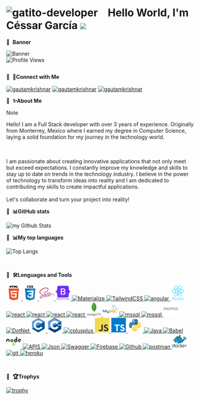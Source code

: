# <img src="https://i.ibb.co/h95tRYv/gatito-developer.gif" alt="gatito-developer" width="100" style="padding-right:20px;" border="0" /> Hello World, I'm Céssar García <img src="https://media.giphy.com/media/hvRJCLFzcasrR4ia7z/giphy.gif" width="5%">

🔗 &nbsp;**Banner**

![Banner](https://i.ibb.co/q1HVHdP/Professional-Linked-In-Banner-2.png)
<br >
<img src="https://komarev.com/ghpvc/?username=CessarGarcia&style=flat-square&color=blue" alt="Profile Views" align="left"/>

<br />

🔗 &nbsp;**📱Connect with Me**
<p align="left">
<a href="https://www.instagram.com/cessargarcia13/" target="blank"><img align="center" src="https://raw.githubusercontent.com/rahuldkjain/github-profile-readme-generator/master/src/images/icons/Social/instagram.svg" alt="gautamkrishnar" height="30" width="40" /></a>
<a href="https://twitter.com/cessargarcia/" target="blank"><img align="center" src="https://img.shields.io/badge/X-%23000000.svg" alt="gautamkrishnar" height="30" width="30" /></a>
<a href="https://www.linkedin.com/in/cessargarcia/" target="blank"><img align="center" src="https://raw.githubusercontent.com/rahuldkjain/github-profile-readme-generator/master/src/images/icons/Social/linked-in-alt.svg" alt="gautamkrishnar" height="30" width="40" /></a>


<br />

🔗 &nbsp;**✨About Me**

>[!NOTE] 
>Hello! I am a Full Stack developer with over 3 years of experience. Originally from Monterrey, Mexico where I earned my degree in Computer Science, laying a solid foundation for my journey in the technology world.
<br />
<br />
I am passionate about creating innovative applications that not only meet but exceed expectations. I constantly improve my knowledge and skills to stay up to date on trends in the technology industry. I believe in the power of technology to transform ideas into reality and I am dedicated to contributing my skills to create impactful applications. 
<br />
<br />
Let's collaborate and turn your project into reality!

<br />

🔗 &nbsp;**📊GitHub stats**

<img align="center" src="https://github-readme-stats.vercel.app/api?username=CessarGarcia&include_all_commits=true&count_private=true&show_icons=true&line_height=20&title_color=2B5BBD&icon_color=1124BB&text_color=A1A1A1&theme=radical" alt="my Github Stats"/>

<br />

🔗 &nbsp;**📊My top languages**

![Top Langs](https://github-readme-stats.vercel.app/api/top-langs/?username=CessarGarcia&hide_title=false&hide_border=true&langs_count=6&layout=compact&theme=radical&title_color=2B5BBD)

<br />
<!-- BEGIN LENGUAGUES AND TOOLS -->

🔗 &nbsp;**🛠️Lenguages and Tools**
  <p align="left"> 
    <a href="https://www.w3.org/html/" target="_blank"> <img src="https://raw.githubusercontent.com/devicons/devicon/master/icons/html5/html5-original-wordmark.svg" alt="html5" width="40" height="40"/> </a> <a href="https://www.w3schools.com/css/" target="_blank"> <img src="https://raw.githubusercontent.com/devicons/devicon/master/icons/css3/css3-original-wordmark.svg" alt="css3" width="40" height="40"/> </a>  <a href="https://sass-lang.com" target="_blank"> <img src="https://raw.githubusercontent.com/devicons/devicon/master/icons/sass/sass-original.svg" alt="sass" width="40" height="40"/> </a>
    <a href="https://getbootstrap.com" target="_blank"> <img src="https://raw.githubusercontent.com/devicons/devicon/master/icons/bootstrap/bootstrap-plain-wordmark.svg" alt="bootstrap" width="40" height="40"/> </a><a href="https://materializecss.com/" target="_blank"> <img src="https://materializecss.com/res/materialize.svg" alt="Materialize" width="40" height="40"/> </a> 
    <a href="https://tailwindcss.com/" target="_blank"> <img src="https://static-00.iconduck.com/assets.00/tailwind-css-icon-512x307-1v56l8ed.png" alt="TailwindCSS" width="40" height="40"/></a><a href="https://angular.io" target="_blank"> <img src="https://angular.io/assets/images/logos/angular/angular.svg" alt="angular" width="40" height="40"/> </a>
    <a href="https://reactjs.org/" target="_blank"> <img src="https://raw.githubusercontent.com/devicons/devicon/master/icons/react/react-original-wordmark.svg" alt="react" width="40" height="40"/> </a> <a href="https://nextjs.org/" target="_blank"> <img src="https://totolog34.com/static/be2b530e376a69515a70a8b518576575/nextjs-logo.png" alt="react" width="65" height="40"/> </a> 
    <a href="https://docs.astro.build/" target="_blank"> <img src="https://docs.astro.build/favicon.svg" alt="react" width="40" height="40"/> </a> <a href="https://ionic.io/docs" target="_blank"> <img src="https://ionic.io/ionicons/assets/img/meta/ionicons-og.png" alt="react" width="55" height="40"/> </a> 
    <a href="https://vitejs.dev/guide/" target="_blank"> <img src="https://raw.githubusercontent.com/danielcranney/readme-generator/main/public/icons/skills/vite-colored.svg" alt="react" width="55" height="40"/> </a> <a href="https://www.mongodb.com/" target="_blank"> <img src="https://raw.githubusercontent.com/devicons/devicon/master/icons/mongodb/mongodb-original-wordmark.svg" alt="mongodb" width="40" height="40"/> </a><a href="https://www.mysql.com/" target="_blank"> <img src="https://raw.githubusercontent.com/devicons/devicon/master/icons/mysql/mysql-original-wordmark.svg" alt="mysql" width="40" height="40"/> </a> <a href="https://www.microsoft.com/en-us/sql-server" target="_blank"> <img src="https://www.svgrepo.com/show/303229/microsoft-sql-server-logo.svg" alt="mssql" width="40" height="40"/> </a> <a href="https://www.heidisql.com/" target="_blank"> <img src="https://1.bp.blogspot.com/-V0FY8LGXYck/XpVTsUPuDyI/AAAAAAAAFdQ/t8I3KGaXXOgy2SVrBhDMWDrMqImIZ5CGQCK4BGAsYHg/HeidiSQL%2BLogo.png" alt="mssql" width="40" height="40"/> </a> <a href="https://expressjs.com" target="_blank"> <img src="https://raw.githubusercontent.com/devicons/devicon/master/icons/express/express-original-wordmark.svg" alt="express" width="40" height="40"/> </a><a href="https://dotnet.microsoft.com/es-es/" target="_blank"> <img src="https://upload.wikimedia.org/wikipedia/commons/7/7d/Microsoft_.NET_logo.svg" alt="DotNet" width="40" height="40"/> </a><a href="https://www.cprogramming.com/" target="_blank"> <img src="https://raw.githubusercontent.com/devicons/devicon/master/icons/c/c-original.svg" alt="c" width="40" height="40"/> </a><a href="https://www.w3schools.com/cpp/" target="_blank"> <img src="https://raw.githubusercontent.com/devicons/devicon/master/icons/cplusplus/cplusplus-original.svg" alt="cplusplus" width="40" height="40"/> </a><a href="https://www.w3schools.com/cpp/" target="_blank"> <img src="https://upload.wikimedia.org/wikipedia/commons/b/bd/Logo_C_sharp.svg" alt="cplusplus" width="40" height="40"/> </a><a href="https://developer.mozilla.org/en-US/docs/Web/JavaScript" target="_blank"> <img src="https://raw.githubusercontent.com/devicons/devicon/master/icons/javascript/javascript-original.svg" alt="javascript" width="40" height="40"/> </a><a href="https://www.typescriptlang.org/" target="_blank"> <img src="https://raw.githubusercontent.com/devicons/devicon/master/icons/typescript/typescript-original.svg" alt="typescript" width="40" height="40"/> </a> <a href="https://www.python.org" target="_blank"> <img src="https://raw.githubusercontent.com/devicons/devicon/master/icons/python/python-original.svg" alt="python" width="40" height="40"/> </a> 
    <a href="https://docs.oracle.com/en/java/" target="_blank"> <img src="https://raw.githubusercontent.com/danielcranney/readme-generator/main/public/icons/skills/java-colored.svg" alt="Java" width="40" height="40"/> </a> 
    <a href="https://babeljs.io/docs/" target="_blank"> <img src="https://upload.wikimedia.org/wikipedia/commons/0/02/Babel_Logo.svg" alt="Babel" width="40" height="40"/> </a> 
    <a href="https://nodejs.org" target="_blank"> <img src="https://raw.githubusercontent.com/devicons/devicon/master/icons/nodejs/nodejs-original-wordmark.svg" alt="nodejs" width="40" height="40"/> </a>
    <a href="https://nodejs.org" target="_blank"> <img src="https://alexanderfo.com/wp-content/uploads/2019/12/1139px-Cloud-API-Logo.svg_.png" alt="APIS" width="40" height="40"/> </a>
    <a href="https://www.json.org/json-en.html" target="_blank"> <img src="https://www.svgrepo.com/show/340478/json-reference.svg" alt="Json" width="40" height="40"/> </a>
    <a href="https://swagger.io/" target="_blank"> <img src="https://stackjava.com/wp-content/uploads/2018/05/swagger-icon.png" alt="Swagger" width="40" height="40"/> </a>
    <a href="https://firebase.google.com/?hl=es-419/" target="_blank"> <img src="https://upload.wikimedia.org/wikipedia/commons/3/37/Firebase_Logo.svg" alt="Firebase" width="45" height="40"/> </a>
    <a href="https://docs.github.com/en" target="_blank"> <img src="https://upload.wikimedia.org/wikipedia/commons/c/c2/GitHub_Invertocat_Logo.svg" alt="Github" width="40" height="40"/> </a>
    <a href="https://postman.com" target="_blank"> <img src="https://www.vectorlogo.zone/logos/getpostman/getpostman-icon.svg" alt="postman" width="40" height="40"/> </a> 
    <a href="https://www.docker.com/" target="_blank"> <img src="https://raw.githubusercontent.com/devicons/devicon/master/icons/docker/docker-original-wordmark.svg" alt="docker" width="40" height="40"/> </a> 
    <a href="https://git-scm.com/" target="_blank"> <img src="https://www.vectorlogo.zone/logos/git-scm/git-scm-icon.svg" alt="git" width="40" height="40"/> </a><a href="https://heroku.com" target="_blank"> <img src="https://www.vectorlogo.zone/logos/heroku/heroku-icon.svg" alt="heroku" width="40" height="40"/> </a> 
   </p>
<!-- ENDS LENGUAGUES AND TOOLS -->

<br >

🔗 &nbsp;**🏆Trophys**

[![trophy](https://github-profile-trophy.vercel.app/?username=CessarGarcia&theme=onedark)](https://github.com/ryo-ma/github-profile-trophy)
